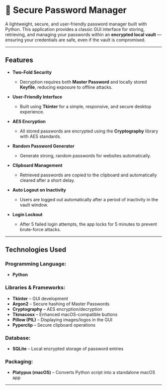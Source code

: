 # 🔐 Secure Password Manager

A lightweight, secure, and user-friendly password manager built with Python. This application provides a classic GUI interface for storing, retrieving, and managing your passwords within an **encrypted local vault** — ensuring your credentials are safe, even if the vault is compromised.

---

## Features

- **Two-Fold Security**
  - Decryption requires both **Master Password** and locally stored **Keyfile**, reducing exposure to offline attacks.

- **User-Friendly Interface**
  - Built using **Tkinter** for a simple, responsive, and secure desktop experience.

- **AES Encryption**
  - All stored passwords are encrypted using the **Cryptography** library with AES standards.

- **Random Password Generator**
  - Generate strong, random passwords for websites automatically.

- **Clipboard Management**
  - Retrieved passwords are copied to the clipboard and automatically cleared after a short delay.

- **Auto Logout on Inactivity**
  - Users are logged out automatically after a period of inactivity in the vault window.

- **Login Lockout**
  - After 5 failed login attempts, the app locks for 5 minutes to prevent brute-force attacks.

---

## Technologies Used

### Programming Language:
- **Python**

### Libraries & Frameworks:
- **Tkinter** – GUI development
- **Argon2** – Secure hashing of Master Passwords
- **Cryptography** – AES encryption/decryption
- **Tkmacosx** – Enhanced macOS-compatible buttons
- **Pillow (PIL)** – Displaying images/logos in the GUI
- **Pyperclip** – Secure clipboard operations

### Database:
- **SQLite** – Local encrypted storage of password entries

### Packaging:
- **Platypus (macOS)** – Converts Python script into a standalone macOS app

---







